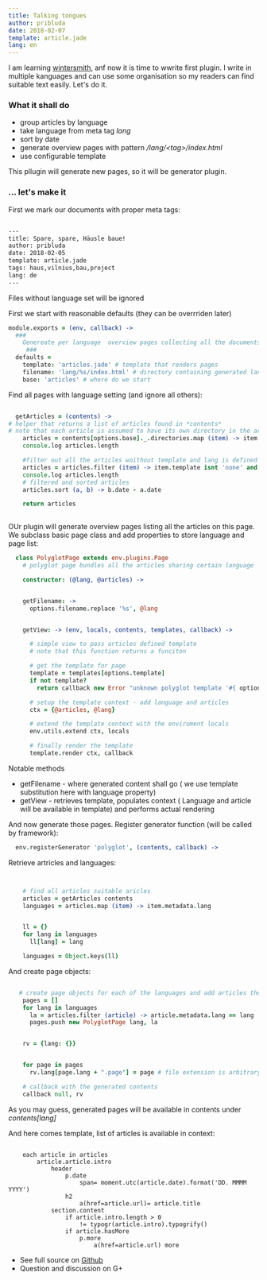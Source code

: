 ```yaml
---
title: Talking tongues
author: pribluda
date: 2018-02-07
template: article.jade
lang: en
---
```


I am learning  [wintersmith](https://github.com/jnordberg/wintersmith), anf now it is time to wwrite first plugin. I write in 
multiple kanguages and can use some organisation so my readers can find suitable text easily. Let's do it.

<span class="more"></span>


### What it shall do

  * group articles by language
  * take language from meta tag *lang*
  * sort by date 
  * generate overview pages with pattern */lang/&lt;tag&gt;/index.html*
  * use configurable template
  
This pllugin will generate new pages, so it will be generator plugin. 

### ... let's make it

First we mark our documents with proper meta tags:
 
```markdown

---
title: Spare, spare, Häusle baue!
author: pribluda
date: 2018-02-05
template: article.jade
tags: haus,vilnius,bau,project
lang: de
---

```

Files without language set will be ignored

First we start with reasonable defaults (they can be overrriden later) 

```coffeescript
module.exports = (env, callback) ->
  ###
    Genereate per language  overview pages collecting all the documents with proper tag
     ###
  defaults =
    template: 'articles.jade' # template that renders pages
    filename: 'lang/%s/index.html' # directory containing generated language pages
    base: 'articles' # where do we start

```

Find all pages with language setting (and ignore all others):

```coffeescript

  getArticles = (contents) ->
# helper that returns a list of articles found in *contents*
# note that each article is assumed to have its own directory in the articles directory
    articles = contents[options.base]._.directories.map (item) -> item.index
    console.log articles.length

    #filter out all the articles woithout template and lang is defined
    articles = articles.filter (item) -> item.template isnt 'none' and item.metadata.lang?
    console.log articles.length
    # filtered and sorted articles
    articles.sort (a, b) -> b.date - a.date

    return articles
    
```
    
OUr plugin will generate  overview pages listing all the articles on this page. We subclass basic page class and add  properties to store 
language and page list:
   
```coffeescript
  class PolyglotPage extends env.plugins.Page
    # polyglot page bundles all the articles sharing certain language

    constructor: (@lang, @articles) ->


    getFilename: ->
      options.filename.replace '%s', @lang


    getView: -> (env, locals, contents, templates, callback) ->

      # simple view to pass articles defined template
      # note that this function returns a funciton

      # get the template for page
      template = templates[options.template]
      if not template?
        return callback new Error "unknown polyglot template '#{ options.template }'"

      # setup the template context - add language and articles
      ctx = {@articles, @lang}

      # extend the template context with the enviroment locals
      env.utils.extend ctx, locals

      # finally render the template
      template.render ctx, callback

```

Notable methods
  * getFilename -   where generated content shall go ( we use template substitution here with language property)
  * getView -  retrieves template, populates context ( Language and article will be available in template) and performs 
  actual rendering  
  
  
And now generate those pages.  Register generator function (will be called by framework):

```coffeescript
  env.registerGenerator 'polyglot', (contents, callback) ->
```
Retrieve artricles and languages:

```coffeescript


    # find all articles suitable aricles
    articles = getArticles contents
    languages = articles.map (item) -> item.metadata.lang


    ll = {}
    for lang in languages
      ll[lang] = lang

    languages = Object.keys(ll)
```

And create page objects:
```coffeescript

   # create page objects for each of the languages and add articles there
    pages = []
    for lang in languages
      la = articles.filter (article) -> article.metadata.lang == lang
      pages.push new PolyglotPage lang, la


    rv = {lang: {}}


    for page in pages
      rv.lang[page.lang + ".page"] = page # file extension is arbitrary

    # callback with the generated contents
    callback null, rv
```

As you may guess,  generated pages will be available in contents under *contents[lang]*

And here comes template,  list of articles is available in context:

```jade

    each article in articles
        article.article.intro
            header
                p.date
                    span= moment.utc(article.date).format('DD. MMMM YYYY')
                h2
                    a(href=article.url)= article.title
            section.content
                if article.intro.length > 0
                    != typogr(article.intro).typogrify()
                if article.hasMore
                    p.more
                        a(href=article.url) more
```


 * See full source on [Github](https://github.com/ko5tik/pribluda.de)
 * Question and discussion on G+